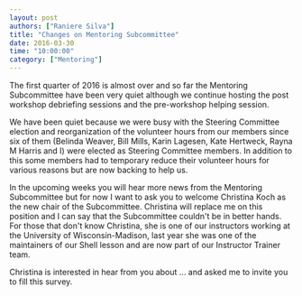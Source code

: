 ```yaml
---
layout: post
authors: ["Raniere Silva"]
title: "Changes on Mentoring Subcommittee"
date: 2016-03-30
time: "10:00:00"
category: ["Mentoring"]
---
```

The first quarter of 2016 is almost over and so far the Mentoring Subcommittee
have been very quiet although we continue hosting the post workshop debriefing
sessions and the pre-workshop helping session.

We have been quiet because we were busy with the Steering Committee election
and reorganization of the volunteer hours from our members since six of them
(Belinda Weaver, Bill Mills, Karin Lagesen, Kate Hertweck, Rayna M Harris and I)
were elected as Steering Committee members.
In addition to this some members had to temporary reduce their volunteer hours
for various reasons but are now backing to help us.

In the upcoming weeks you will hear more news from the Mentoring Subcommittee
but for now I want to ask you to welcome Christina Koch as the new chair of the
Subcommittee. Christina will replace me on this position and I can say that the
Subcommittee couldn't be in better hands. For those that don't know Christina,
she is one of our instructors working at the University of Wisconsin-Madison,
last year she was one of the maintainers of our Shell lesson
and are now part of our Instructor Trainer team.

Christina is interested in hear from you about ...
and asked me to invite you to fill this survey.
